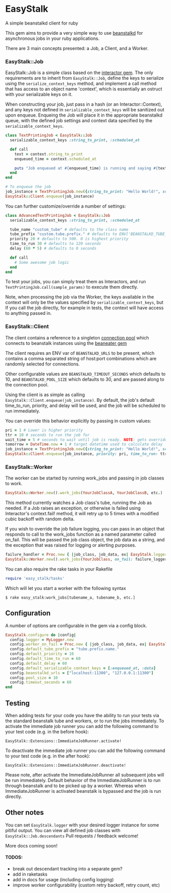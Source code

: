 # EasyStalk

A simple beanstalkd client for ruby

This gem aims to provide a very simple way to use [beanstalkd](https://github.com/kr/beanstalkd) for asynchronous jobs in your ruby applications.

There are 3 main concepts presented: a Job, a Client, and a Worker.

### EasyStalk::Job

EasyStalk::Job is a simple class based on the [interactor gem](https://github.com/collectiveidea/interactor).
The only requirements are to inherit from `EasyStalk::Job`, define the keys to serialize using the `serialize_context_keys` method, and implement a call method that has access to an object name 'context', which is essentially an ostruct with your serializable keys on it.

When constructing your job, just pass in a hash (or an Interactor::Context), and any keys not defined in `serializable_context_keys` will be sanitized out upon enqueue.
Enqueing the Job will place it in the appropriate beanstalkd queue, with the defined job settings and context data specified by the `serializable_context_keys`. 

```ruby
class TextPrintingJob < EasyStalk::Job
  serializable_context_keys :string_to_print, :scheduled_at

  def call
    text = context.string_to_print
    enqueued_time = context.scheduled_at

    puts "Job enqueued at #{enqueued_time} is running and saying #{text}"
  end
end

# To enqueue the job
job_instance = TextPrintingJob.new({string_to_print: "Hello World!", scheduled_at: DateTime.now})
EasyStalk::Client.enqueue(job_instance)
```

You can further customize/override a number of settings:

```ruby
class AdvancedTextPrintingJob < EasyStalk::Job
  serializable_context_keys :string_to_print, :scheduled_at

  tube_name "custom_tube" # defaults to the class name
  tube_prefix "custom.tube.prefix." # defaults to ENV['BEANSTALKD_TUBE_PREFIX']
  priority 20 # defaults to 500. 0 is highest priority
  time_to_run 30 # defaults to 120 seconds
  delay (60 * 5) # defaults to 0 seconds

  def call
    # Some awesome job logic
  end
end
```

To test your jobs, you can simply treat them as Interactors, and run `TextPrintingJob.call(sample_params)` to execute them directly.

 Note, when processing the job via the Worker, the keys available in the context will only be the values specified by `serializable_context_keys`, but If you call the job directly, for example in tests, the context will have access to anything passed in.


### EasyStalk::Client

The client contains a reference to a singleton [connection pool](https://github.com/mperham/connection_pool) which connects to beanstalk instances using the [beaneater gem](https://github.com/beanstalkd/beaneater)

The client requires an ENV var of `BEANSTALKD_URLS` to be present, which contains a comma separated string of host:port combinations which are randomly selected for connections.

Other configurable values are `BEANSTALKD_TIMEOUT_SECONDS` which defaults to 10, and `BEANSTALKD_POOL_SIZE` which defaults to 30, and are passed along to the connection pool.

Using the client is as simple as calling `EasyStalk::Client.enqueue(job_instance)`.
By default, the job's default time_to_run, priority, and delay will be used, and the job will be scheduled to run immediately.

You can override this behavior explicitly by passing in custom values:
```ruby
pri = 1 # Lower is higher priority
ttr = 10 # seconds to run the job for
wait_time = 5 # seconds to wait until job is ready. NOTE: gets overridden if delay_until is present
tomorrow = DateTime.now + 1 # target datetime used to calculate delay
job_instance = TextPrintingJob.new({string_to_print: "Hello World!", scheduled_at: DateTime.now})
EasyStalk::Client.enqueue(job_instance, priority: pri, time_to_run: ttr, delay: wait_time, delay_until: tomorrow)
```

### EasyStalk::Worker

The worker can be started by running work_jobs and passing in job classes to work.

```ruby
EasyStalk::Worker.new().work_jobs(YourJobClassA, YourJobClassB, etc.)
```

This method currently watches a Job class's tube, running the Job as needed.
If a Job raises an exception, or otherwise is failed using Interactor's context.fail! method, it will retry up to 5 times with a modified cubic backoff with random delta.

If you wish to override the job failure logging, you can pass in an object that responds to call to the work_jobs function as a named parameter called on_fail.
This will be passed the job class object, the job data as a string, and the exception that was raised for logging or alerting purposes.

```ruby
failure_handler = Proc.new { |job_class, job_data, ex| EasyStalk.logger.error "#{ex.message} - #{job_data}" }
EasyStalk::Worker.new().work_jobs(YourJobClass, on_fail: failure_logger)
```


You can also require the rake tasks in your Rakefile
```ruby
require 'easy_stalk/tasks'

```
Which will let you start a worker with the following syntax
```
$ rake easy_stalk:work_jobs[tubename_a, tubename_b, etc.]
```

## Configuration
A number of options are configurable in the gem via a config block.
```ruby
EasyStalk.configure do |config|
  config.logger = MyLogger.new
  config.worker_on_fail = Proc.new { |job_class, job_data, ex| EasyStalk.logger.error "#{ex.message} - #{job_data}" }
  config.default_tube_prefix = "tube.prefix.name."
  config.default_priority = 10
  config.default_time_to_run = 60
  config.default_delay = 60
  config.default_serializable_context_keys = [:enqueued_at, :data]
  config.beanstalkd_urls = ["localhost:11300", "127.0.0.1:11300"]
  config.pool_size = 10
  config.timeout_seconds = 60
end
```

## Testing
When adding tests for your code you have the ability to run your tests via the standard beanstalk tube and workers, or to run the jobs immediately.
To activate the immediate job runner you can add the following command to your test code (e.g. in the before hook):
```
EasyStalk::Extensions::ImmediateJobRunner.activate!
```
To deactivate the immediate job runner you can add the following command to your test code (e.g. in the after hook):
```
EasyStalk::Extensions::ImmediateJobRunner.deactivate!
```
Please note, after activate the ImmediateJobRunner all subsequent jobs will be run immediately.
Default behavior of the ImmediateJobRunner is to run through beanstalk and to be picked up by a worker.  Whereas when ImmediateJobRunner is activated beanstalk is bypassed and the job is run directly.

## Other notes

You can set `EasyStalk.logger` with your desired logger instance for some pitiful output.
You can view all defined job classes with `EasyStalk::Job.descendants`
Pull requests / feedback welcome!

More docs coming soon!



#### TODOS:
* break out descendant tracking into a separate gem?
* add in raketasks
* add in docs for usage (including config logging)
* improve worker configurability (custom retry backoff, retry count, etc)
